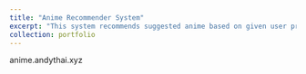 ```yaml
---
title: "Anime Recommender System"
excerpt: "This system recommends suggested anime based on given user preferences and viewing history.<br/>[<img src='/images/animerecommender.png'>](http://anime.andythai.xyz)"
collection: portfolio
---
```


anime.andythai.xyz
